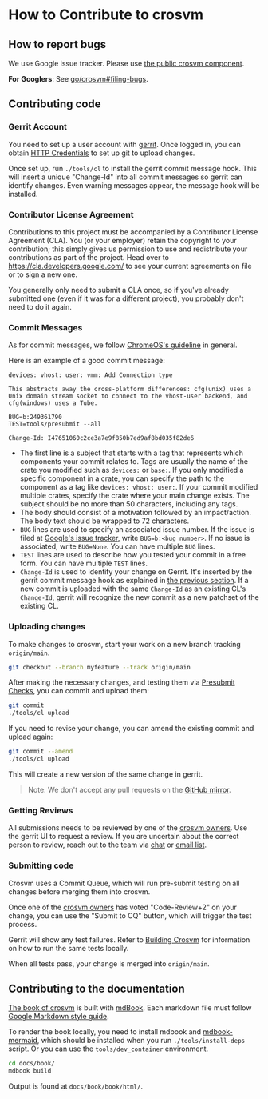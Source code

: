 # How to Contribute to crosvm

## How to report bugs

We use Google issue tracker. Please use
[the public crosvm component](https://issuetracker.google.com/issues?q=status:open%20componentid:1161302).

**For Googlers**: See [go/crosvm#filing-bugs](https://goto.google.com/crosvm#filing-bugs).

## Contributing code

### Gerrit Account

You need to set up a user account with [gerrit](https://chromium-review.googlesource.com/). Once
logged in, you can obtain
[HTTP Credentials](https://chromium-review.googlesource.com/settings/#HTTPCredentials) to set up git
to upload changes.

Once set up, run `./tools/cl` to install the gerrit commit message hook. This will insert a unique
"Change-Id" into all commit messages so gerrit can identify changes. Even warning messages appear,
the message hook will be installed.

### Contributor License Agreement

Contributions to this project must be accompanied by a Contributor License Agreement (CLA). You (or
your employer) retain the copyright to your contribution; this simply gives us permission to use and
redistribute your contributions as part of the project. Head over to
<https://cla.developers.google.com/> to see your current agreements on file or to sign a new one.

You generally only need to submit a CLA once, so if you've already submitted one (even if it was for
a different project), you probably don't need to do it again.

### Commit Messages

As for commit messages, we follow
[ChromeOS's guideline](https://chromium.googlesource.com/chromiumos/docs/+/HEAD/contributing.md#commit-messages)
in general.

Here is an example of a good commit message:

```
devices: vhost: user: vmm: Add Connection type

This abstracts away the cross-platform differences: cfg(unix) uses a
Unix domain stream socket to connect to the vhost-user backend, and
cfg(windows) uses a Tube.

BUG=b:249361790
TEST=tools/presubmit --all

Change-Id: I47651060c2ce3a7e9f850b7ed9af8bd035f82de6
```

- The first line is a subject that starts with a tag that represents which components your commit
  relates to. Tags are usually the name of the crate you modified such as `devices:` or `base:`. If
  you only modified a specific component in a crate, you can specify the path to the component as a
  tag like `devices: vhost: user:`. If your commit modified multiple crates, specify the crate where
  your main change exists. The subject should be no more than 50 characters, including any tags.
- The body should consist of a motivation followed by an impact/action. The body text should be
  wrapped to 72 characters.
- `BUG` lines are used to specify an associated issue number. If the issue is filed at
  [Google's issue tracker](https://issuetracker.google.com/), write `BUG=b:<bug number>`. If no
  issue is associated, write `BUG=None`. You can have multiple `BUG` lines.
- `TEST` lines are used to describe how you tested your commit in a free form. You can have multiple
  `TEST` lines.
- `Change-Id` is used to identify your change on Gerrit. It's inserted by the gerrit commit message
  hook as explained in
  [the previous section](https://crosvm.dev/book/contributing/index.html#gerrit-account). If a new
  commit is uploaded with the same `Change-Id` as an existing CL's `Change-Id`, gerrit will
  recognize the new commit as a new patchset of the existing CL.

### Uploading changes

To make changes to crosvm, start your work on a new branch tracking `origin/main`.

```bash
git checkout --branch myfeature --track origin/main
```

After making the necessary changes, and testing them via
[Presubmit Checks](https://crosvm.dev/book/building_crosvm.html#presubmit-checks), you can commit
and upload them:

```bash
git commit
./tools/cl upload
```

If you need to revise your change, you can amend the existing commit and upload again:

```bash
git commit --amend
./tools/cl upload
```

This will create a new version of the same change in gerrit.

> Note: We don't accept any pull requests on the [GitHub mirror].

### Getting Reviews

All submissions needs to be reviewed by one of the [crosvm owners]. Use the gerrit UI to request a
review. If you are uncertain about the correct person to review, reach out to the team via
[chat](https://matrix.to/#/#crosvm:matrix.org) or
[email list](https://groups.google.com/a/chromium.org/g/crosvm-dev).

### Submitting code

Crosvm uses a Commit Queue, which will run pre-submit testing on all changes before merging them
into crosvm.

Once one of the [crosvm owners] has voted "Code-Review+2" on your change, you can use the "Submit to
CQ" button, which will trigger the test process.

Gerrit will show any test failures. Refer to
[Building Crosvm](https://crosvm.dev/book/building_crosvm.html) for information on how to run the
same tests locally.

When all tests pass, your change is merged into `origin/main`.

## Contributing to the documentation

[The book of crosvm] is built with [mdBook]. Each markdown file must follow
[Google Markdown style guide].

To render the book locally, you need to install mdbook and [mdbook-mermaid], which should be
installed when you run `./tools/install-deps` script. Or you can use the `tools/dev_container`
environment.

```sh
cd docs/book/
mdbook build
```

Output is found at `docs/book/book/html/`.

[crosvm owners]: https://chromium.googlesource.com/crosvm/crosvm/+/HEAD/OWNERS
[github mirror]: https://github.com/google/crosvm
[google markdown style guide]: https://github.com/google/styleguide/blob/gh-pages/docguide/style.md
[mdbook]: https://rust-lang.github.io/mdBook/
[mdbook-mermaid]: https://github.com/badboy/mdbook-mermaid
[the book of crosvm]: https://crosvm.dev/book/
